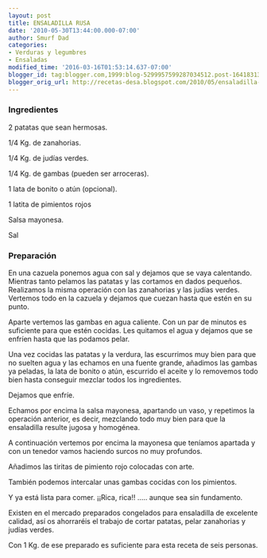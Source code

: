 ```yaml
---
layout: post
title: ENSALADILLA RUSA
date: '2010-05-30T13:44:00.000-07:00'
author: Smurf Dad
categories:
- Verduras y legumbres
- Ensaladas
modified_time: '2016-03-16T01:53:14.637-07:00'
blogger_id: tag:blogger.com,1999:blog-5299957599287034512.post-1641831302197843787
blogger_orig_url: http://recetas-desa.blogspot.com/2010/05/ensaladilla-rusa.html
---
```


<h3>Ingredientes</h3>
2 patatas que sean hermosas.

1/4 Kg. de zanahorias.

1/4 Kg. de judías verdes.

1/4 Kg. de gambas (pueden ser arroceras).

1 lata de bonito o atún (opcional).

1 latita de pimientos rojos

Salsa mayonesa.

Sal

<h3>Preparación</h3>
En una cazuela ponemos agua con sal y dejamos que se vaya calentando. Mientras tanto pelamos las patatas y las cortamos en dados pequeños. Realizamos la misma operación con las zanahorias y las judías verdes. Vertemos todo en la cazuela y dejamos que cuezan hasta que estén en su  punto.

Aparte vertemos las gambas en agua caliente. Con un par de minutos es suficiente para que estén cocidas. Les quitamos el agua y dejamos que se enfríen hasta que las podamos pelar.

Una vez cocidas las patatas y la verdura, las escurrimos muy bien para que no suelten agua y las echamos en una fuente grande, añadimos las gambas ya peladas, la lata de bonito o atún, escurrido el aceite y lo removemos todo bien hasta conseguir mezclar todos los ingredientes.

Dejamos que enfríe.

Echamos por encima la salsa mayonesa, apartando un vaso, y repetimos la operación anterior, es decir, mezclando todo muy bien para que la ensaladilla resulte jugosa y homogénea.

A continuación vertemos por encima la mayonesa que teníamos apartada y con un tenedor vamos haciendo surcos no muy profundos.

Añadimos las tiritas de pimiento rojo colocadas con arte.

También podemos intercalar unas gambas cocidas con los pimientos.

Y ya está lista para comer. ¡¡Rica, rica!! ..... aunque sea sin fundamento.

Existen en el mercado preparados congelados para ensaladilla de excelente calidad, así os ahorraréis el trabajo de cortar patatas, pelar zanahorias y judías verdes.

Con 1 Kg. de ese preparado es suficiente para esta receta de seis personas.